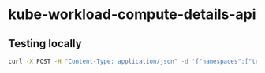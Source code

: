 # kube-workload-compute-details-api

## Testing locally
```bash
curl -X POST -H "Content-Type: application/json" -d '{"namespaces":["test"]}' http://localhost:3000/api/compute-info/pods
```

